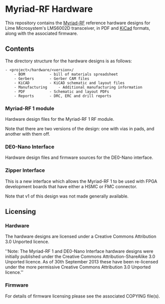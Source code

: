 # Myriad-RF Hardware

This repository contains the [Myriad-RF](http://myriadrf.org/) reference hardware designs for Lime Microsystem's LMS6002D transceiver, in PDF and [KiCad](http://www.kicad-pcb.org) formats, along with the associated firmware.

## Contents

The directory structure for the hardware designs is as follows:

    - <project>/hardware/<version>/
        - BOM			- bill of materials spreadsheet
        - Gerbers		- Gerber CAM files
        - KiCAD			- KiCAD schematic and layout files
        - Manufacturing		- Additional manufacturing information
        - PDF			- Schematic and layout PDFs
        - Reports		- DRC, ERC and drill reports

### Myriad-RF 1 module

Hardware design files for the Myriad-RF 1 RF module.

Note that there are two versions of the design: one with vias in pads, and another with them off.

### DE0-Nano Interface

Hardware design files and firmware sources for the DE0-Nano interface.

### Zipper Interface

This is a new interface which allows the Myriad-RF 1 to be used with FPGA development boards that have either a HSMC or FMC connector.

Note that v1 of this design was not made generally available.

## Licensing

### Hardware

The hardware designs are licensed under a Creative Commons Attribution 3.0 Unported licence.

''Note: The Myriad-RF 1 and DE0-Nano Interface hardware designs were initially published under the Creative Commons Attribution-ShareAlike 3.0 Unported licence. As of 30th September 2013 these have been re-licensed under the more permissive Creative Commons Attribution 3.0 Unported licence.''

### Firmware

For details of firmware licensing please see the associated COPYING file(s).
